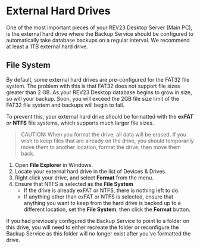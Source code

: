 # External Hard Drives

One of the most important pieces of your REV23 Desktop Server (Main PC), is the external hard drive where the Backup Service should be configured to automatically take database backups on a regular interval. We recommend at least a 1TB external hard drive.

## File System

By default, some external hard drives are pre-configured for the FAT32 file system. The problem with this is that FAT32 does not support file sizes greater than 2 GB. As your REV23 Desktop database begins to grow in size, so will your backup. Soon, you will exceed the 2GB file size limit of the FAT32 file system and backups will begin to fail. 

To prevent this, your external hard drive should be formatted with the **exFAT** _or_ **NTFS** file systems, which supports much larger file sizes.

> CAUTION: When you format the drive, all data will be erased. If you wish to keep files that are already on the drive, you should temporarily move them to another location, format the drive, then move them back.

1. Open **File Explorer** in Windows.
2. Locate your external hard drive in the list of Devices & Drives.
3. Right click your drive, and select **Format** from the menu. 
4. Ensure that NTFS is selected as the **File System**
    - If the drive is already exFAT or NTFS, there is nothing left to do.
    - If anything other than exFAT or NTFS is selected, ensure that anything you want to keep from the hard drive is backed up to a different location, set the **File System**, then click the **Format** button.

If you had previously configured the Backup Service to point to a folder on this drive, you will need to either recreate the folder or reconfigure the Backup Service as this folder will no longer exist after you've formatted the drive.